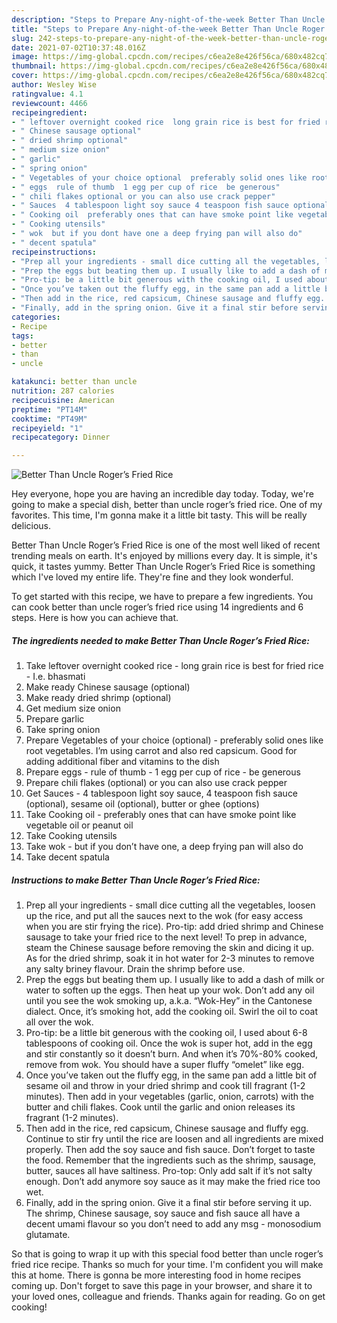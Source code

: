 ```yaml
---
description: "Steps to Prepare Any-night-of-the-week Better Than Uncle Roger’s Fried Rice"
title: "Steps to Prepare Any-night-of-the-week Better Than Uncle Roger’s Fried Rice"
slug: 242-steps-to-prepare-any-night-of-the-week-better-than-uncle-rogers-fried-rice
date: 2021-07-02T10:37:48.016Z
image: https://img-global.cpcdn.com/recipes/c6ea2e8e426f56ca/680x482cq70/better-than-uncle-rogers-fried-rice-recipe-main-photo.jpg
thumbnail: https://img-global.cpcdn.com/recipes/c6ea2e8e426f56ca/680x482cq70/better-than-uncle-rogers-fried-rice-recipe-main-photo.jpg
cover: https://img-global.cpcdn.com/recipes/c6ea2e8e426f56ca/680x482cq70/better-than-uncle-rogers-fried-rice-recipe-main-photo.jpg
author: Wesley Wise
ratingvalue: 4.1
reviewcount: 4466
recipeingredient:
- " leftover overnight cooked rice  long grain rice is best for fried rice  Ie bhasmati"
- " Chinese sausage optional"
- " dried shrimp optional"
- " medium size onion"
- " garlic"
- " spring onion"
- " Vegetables of your choice optional  preferably solid ones like root vegetables Im using carrot and also red capsicum Good for adding additional fiber and vitamins to the dish"
- " eggs  rule of thumb  1 egg per cup of rice  be generous"
- " chili flakes optional or you can also use crack pepper"
- " Sauces  4 tablespoon light soy sauce 4 teaspoon fish sauce optional sesame oil optional butter or ghee options"
- " Cooking oil  preferably ones that can have smoke point like vegetable oil or peanut oil"
- " Cooking utensils"
- " wok  but if you dont have one a deep frying pan will also do"
- " decent spatula"
recipeinstructions:
- "Prep all your ingredients - small dice cutting all the vegetables, loosen up the rice, and put all the sauces next to the wok (for easy access when you are stir frying the rice). Pro-tip: add dried shrimp and Chinese sausage to take your fried rice to the next level! To prep in advance, steam the Chinese sausage before removing the skin and dicing it up. As for the dried shrimp, soak it in hot water for 2-3 minutes to remove any salty briney flavour. Drain the shrimp before use."
- "Prep the eggs but beating them up. I usually like to add a dash of milk or water to soften up the eggs. Then heat up your wok. Don’t add any oil until you see the wok smoking up, a.k.a. “Wok-Hey” in the Cantonese dialect. Once, it’s smoking hot, add the cooking oil. Swirl the oil to coat all over the wok."
- "Pro-tip: be a little bit generous with the cooking oil, I used about 6-8 tablespoons of cooking oil. Once the wok is super hot, add in the egg and stir constantly so it doesn’t burn. And when it’s 70%-80% cooked, remove from wok. You should have a super fluffy “omelet” like egg."
- "Once you’ve taken out the fluffy egg, in the same pan add a little bit of sesame oil and throw in your dried shrimp and cook till fragrant (1-2 minutes). Then add in your vegetables (garlic, onion, carrots) with the butter and chili flakes. Cook until the garlic and onion releases its fragrant (1-2 minutes)."
- "Then add in the rice, red capsicum, Chinese sausage and fluffy egg. Continue to stir fry until the rice are loosen and all ingredients are mixed properly. Then add the soy sauce and fish sauce. Don’t forget to taste the food. Remember that the ingredients such as the shrimp, sausage, butter, sauces all have saltiness. Pro-top: Only add salt if it’s not salty enough. Don’t add anymore soy sauce as it may make the fried rice too wet."
- "Finally, add in the spring onion. Give it a final stir before serving it up. The shrimp, Chinese sausage, soy sauce and fish sauce all have a decent umami flavour so you don’t need to add any msg - monosodium glutamate."
categories:
- Recipe
tags:
- better
- than
- uncle

katakunci: better than uncle 
nutrition: 287 calories
recipecuisine: American
preptime: "PT14M"
cooktime: "PT49M"
recipeyield: "1"
recipecategory: Dinner

---
```



![Better Than Uncle Roger’s Fried Rice](https://img-global.cpcdn.com/recipes/c6ea2e8e426f56ca/680x482cq70/better-than-uncle-rogers-fried-rice-recipe-main-photo.jpg)

Hey everyone, hope you are having an incredible day today. Today, we're going to make a special dish, better than uncle roger’s fried rice. One of my favorites. This time, I'm gonna make it a little bit tasty. This will be really delicious.

Better Than Uncle Roger’s Fried Rice is one of the most well liked of recent trending meals on earth. It's enjoyed by millions every day. It is simple, it's quick, it tastes yummy. Better Than Uncle Roger’s Fried Rice is something which I've loved my entire life. They're fine and they look wonderful.




To get started with this recipe, we have to prepare a few ingredients. You can cook better than uncle roger’s fried rice using 14 ingredients and 6 steps. Here is how you can achieve that.

<!--inarticleads1-->

##### The ingredients needed to make Better Than Uncle Roger’s Fried Rice:

1. Take  leftover overnight cooked rice - long grain rice is best for fried rice - I.e. bhasmati
1. Make ready  Chinese sausage (optional)
1. Make ready  dried shrimp (optional)
1. Get  medium size onion
1. Prepare  garlic
1. Take  spring onion
1. Prepare  Vegetables of your choice (optional) - preferably solid ones like root vegetables. I’m using carrot and also red capsicum. Good for adding additional fiber and vitamins to the dish
1. Prepare  eggs - rule of thumb - 1 egg per cup of rice - be generous
1. Prepare  chili flakes (optional) or you can also use crack pepper
1. Get  Sauces - 4 tablespoon light soy sauce, 4 teaspoon fish sauce (optional), sesame oil (optional), butter or ghee (options)
1. Take  Cooking oil - preferably ones that can have smoke point like vegetable oil or peanut oil
1. Take  Cooking utensils
1. Take  wok - but if you don’t have one, a deep frying pan will also do
1. Take  decent spatula




<!--inarticleads2-->

##### Instructions to make Better Than Uncle Roger’s Fried Rice:

1. Prep all your ingredients - small dice cutting all the vegetables, loosen up the rice, and put all the sauces next to the wok (for easy access when you are stir frying the rice). Pro-tip: add dried shrimp and Chinese sausage to take your fried rice to the next level! To prep in advance, steam the Chinese sausage before removing the skin and dicing it up. As for the dried shrimp, soak it in hot water for 2-3 minutes to remove any salty briney flavour. Drain the shrimp before use.
1. Prep the eggs but beating them up. I usually like to add a dash of milk or water to soften up the eggs. Then heat up your wok. Don’t add any oil until you see the wok smoking up, a.k.a. “Wok-Hey” in the Cantonese dialect. Once, it’s smoking hot, add the cooking oil. Swirl the oil to coat all over the wok.
1. Pro-tip: be a little bit generous with the cooking oil, I used about 6-8 tablespoons of cooking oil. Once the wok is super hot, add in the egg and stir constantly so it doesn’t burn. And when it’s 70%-80% cooked, remove from wok. You should have a super fluffy “omelet” like egg.
1. Once you’ve taken out the fluffy egg, in the same pan add a little bit of sesame oil and throw in your dried shrimp and cook till fragrant (1-2 minutes). Then add in your vegetables (garlic, onion, carrots) with the butter and chili flakes. Cook until the garlic and onion releases its fragrant (1-2 minutes).
1. Then add in the rice, red capsicum, Chinese sausage and fluffy egg. Continue to stir fry until the rice are loosen and all ingredients are mixed properly. Then add the soy sauce and fish sauce. Don’t forget to taste the food. Remember that the ingredients such as the shrimp, sausage, butter, sauces all have saltiness. Pro-top: Only add salt if it’s not salty enough. Don’t add anymore soy sauce as it may make the fried rice too wet.
1. Finally, add in the spring onion. Give it a final stir before serving it up. The shrimp, Chinese sausage, soy sauce and fish sauce all have a decent umami flavour so you don’t need to add any msg - monosodium glutamate.




So that is going to wrap it up with this special food better than uncle roger’s fried rice recipe. Thanks so much for your time. I'm confident you will make this at home. There is gonna be more interesting food in home recipes coming up. Don't forget to save this page in your browser, and share it to your loved ones, colleague and friends. Thanks again for reading. Go on get cooking!
